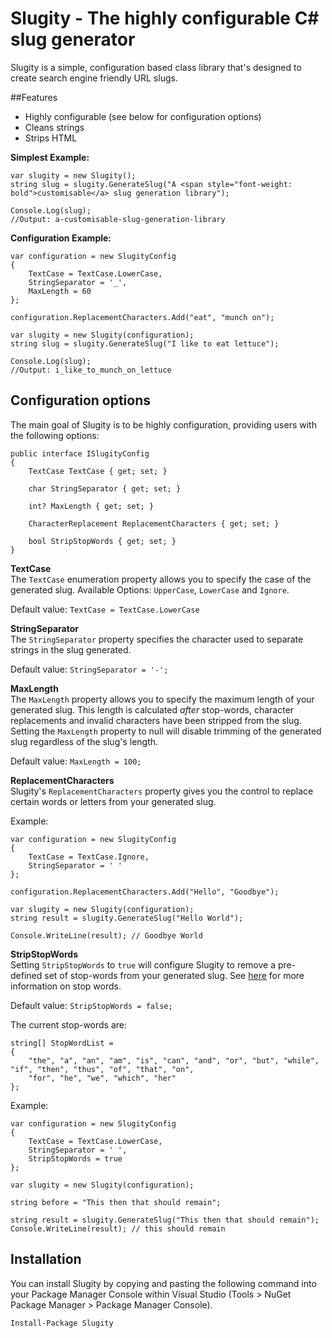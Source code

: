 # Slugity - The highly configurable C# slug generator 

Slugity is a simple, configuration based class library that's designed to create search engine friendly URL slugs.

##Features

- Highly configurable (see below for configuration options)
- Cleans strings
- Strips HTML


**Simplest Example:**

    var slugity = new Slugity();
    string slug = slugity.GenerateSlug("A <span style="font-weight: bold">customisable</a> slug generation library");
    
    Console.Log(slug); 
    //Output: a-customisable-slug-generation-library

**Configuration Example:**

    var configuration = new SlugityConfig
    {
        TextCase = TextCase.LowerCase,
        StringSeparator = '_',
        MaxLength = 60
    };
    
    configuration.ReplacementCharacters.Add("eat", "munch on");
    
    var slugity = new Slugity(configuration);
    string slug = slugity.GenerateSlug("I like to eat lettuce");
    
    Console.Log(slug);
    //Output: i_like_to_munch_on_lettuce

## Configuration options

The main goal of Slugity is to be highly configuration, providing users with the following options:

    public interface ISlugityConfig
    {
        TextCase TextCase { get; set; } 
    
        char StringSeparator { get; set; }
    
        int? MaxLength { get; set; }
    
        CharacterReplacement ReplacementCharacters { get; set; }
    
        bool StripStopWords { get; set; }
    }

**TextCase**   
The `TextCase` enumeration property allows you to specify the case of the generated slug.
Available Options: `UpperCase`, `LowerCase` and `Ignore`.

Default value: `TextCase = TextCase.LowerCase`

**StringSeparator**   
The `StringSeparator` property specifies the character used to separate strings in the slug generated.

Default value: `StringSeparator = '-';`

**MaxLength**   
The `MaxLength` property allows you to specify the maximum length of your generated slug. This length is calculated *after* stop-words, character replacements and invalid characters have been stripped from the slug. Setting the `MaxLength` property to null will disable trimming of the generated slug regardless of the slug's length.

Default value: `MaxLength = 100;`

**ReplacementCharacters**   
Slugity's `ReplacementCharacters` property gives you the control to replace certain words or letters from your generated slug.

Example:

    var configuration = new SlugityConfig
    {
        TextCase = TextCase.Ignore,
        StringSeparator = ' '
    };

    configuration.ReplacementCharacters.Add("Hello", "Goodbye");

    var slugity = new Slugity(configuration);
    string result = slugity.GenerateSlug("Hello World");

    Console.WriteLine(result); // Goodbye World


**StripStopWords**  
Setting `StripStopWords` to `true` will configure Slugity to remove a pre-defined set of stop-words from your generated slug. See [here](http://blogs.iit.edu/iit_web/2013/04/29/seo-the-evil-stop-words/) for more information on stop words. 

Default value: `StripStopWords = false;`

The current stop-words are:

    string[] StopWordList =
    {
        "the", "a", "an", "am", "is", "can", "and", "or", "but", "while", "if", "then", "thus", "of", "that", "on",
        "for", "he", "we", "which", "her"
    };
    
Example:

    var configuration = new SlugityConfig
    {
        TextCase = TextCase.LowerCase,
        StringSeparator = ' ',
        StripStopWords = true
    };

    var slugity = new Slugity(configuration);

    string before = "This then that should remain";

    string result = slugity.GenerateSlug("This then that should remain");
    Console.WriteLine(result); // this should remain

## Installation

You can install Slugity by copying and pasting the following command into your Package Manager Console within Visual Studio (Tools > NuGet Package Manager > Package Manager Console).

`Install-Package Slugity`
